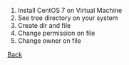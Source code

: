 1. Install CentOS 7 on Virtual Machine
2. See tree directory on your system
3. Create dir and file
4. Change permission on file
5. Change owner on file

[Back](../README.md)